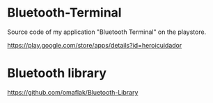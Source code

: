 # Bluetooth-Terminal
Source code of my application "Bluetooth Terminal" on the playstore.

https://play.google.com/store/apps/details?id=heroicuidador

# Bluetooth library

https://github.com/omaflak/Bluetooth-Library

